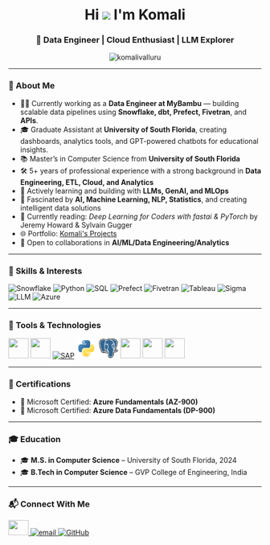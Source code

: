 <h1 align="center">Hi <img src="https://media.giphy.com/media/hvRJCLFzcasrR4ia7z/giphy.gif" width="30px"/> I'm Komali</h1>
<h3 align="center">🚀 Data Engineer | Cloud Enthusiast | LLM Explorer</h3>

<p align="center">
  <img src="https://komarev.com/ghpvc/?username=komalivalluru&label=Profile%20views&color=0e75b6&style=flat" alt="komalivalluru" />
</p>

---

<h3 align="left">🌟 About Me</h3>

- 👩‍💻 Currently working as a **Data Engineer at MyBambu** — building scalable data pipelines using **Snowflake, dbt, Prefect, Fivetran**, and **APIs**.
- 🎓 Graduate Assistant at **University of South Florida**, creating dashboards, analytics tools, and GPT-powered chatbots for educational insights.
- 📚 Master’s in Computer Science from **University of South Florida** 
- 🛠️ 5+ years of professional experience with a strong background in **Data Engineering, ETL, Cloud, and Analytics**
- 🌱 Actively learning and building with **LLMs, GenAI, and MLOps**
- 💬 Fascinated by **AI, Machine Learning, NLP, Statistics**, and creating intelligent data solutions
- 📖 Currently reading: *Deep Learning for Coders with fastai & PyTorch* by Jeremy Howard & Sylvain Gugger
- 🌐 Portfolio: [Komali's Projects](https://komalivalluru.github.io/portfolio/)
- 🤝 Open to collaborations in **AI/ML/Data Engineering/Analytics**

---

<h3 align="left">🧠 Skills & Interests</h3>

<p align="left">
  <img src="https://img.shields.io/badge/Snowflake-Advanced-blue" alt="Snowflake"/>
  <img src="https://img.shields.io/badge/Python-Expert-yellow" alt="Python"/>
  <img src="https://img.shields.io/badge/SQL-Advanced-lightgrey" alt="SQL"/>
  <img src="https://img.shields.io/badge/Prefect-Orchestration-blueviolet" alt="Prefect"/>
  <img src="https://img.shields.io/badge/Fivetran-Integration-teal" alt="Fivetran"/>
  <img src="https://img.shields.io/badge/Tableau-Dashboarding-orange" alt="Tableau"/>
  <img src="https://img.shields.io/badge/Sigma-Visualization-brightgreen" alt="Sigma"/>
  <img src="https://img.shields.io/badge/LLMs-GPT%203.5%20Turbo-red" alt="LLM"/>
  <img src="https://img.shields.io/badge/Azure-Cloud-blue" alt="Azure"/>
</p>

---

<h3 align="left">🎯 Tools & Technologies</h3>

<p align="left">
  <a href="https://www.snowflake.com/" target="_blank"><img src="https://www.vectorlogo.zone/logos/snowflake/snowflake-icon.svg" width="40" height="40"/></a>
  <a href="https://www.prefect.io/" target="_blank"><img src="https://avatars.githubusercontent.com/u/39950895?s=200&v=4" width="40" height="40"/></a>
  <a href="https://www.sap.com/" target="_blank" rel="noreferrer"><img src="https://upload.wikimedia.org/wikipedia/commons/5/59/SAP_2011_logo.svg" alt="SAP" width="60"height="40"/></a>
  <a href="https://www.python.org" target="_blank"><img src="https://raw.githubusercontent.com/devicons/devicon/master/icons/python/python-original.svg" width="40" height="40"/></a>
  <a href="https://www.postgresql.org/" target="_blank"><img src="https://raw.githubusercontent.com/devicons/devicon/master/icons/postgresql/postgresql-original.svg" width="40" height="40"/></a>
  <a href="https://www.tableau.com/" target="_blank"><img src="https://cdn.worldvectorlogo.com/logos/tableau-software.svg" width="40" height="40"/></a>
  <a href="https://huggingface.co/" target="_blank"><img src="https://huggingface.co/front/assets/huggingface_logo.svg" width="40" height="40"/></a>
  <a href="https://www.tensorflow.org/" target="_blank"><img src="https://www.vectorlogo.zone/logos/tensorflow/tensorflow-icon.svg" width="40" height="40"/></a>
</p>

---

<h3 align="left">📜 Certifications</h3>

- 🧾 Microsoft Certified: **Azure Fundamentals (AZ-900)**  
- 🧾 Microsoft Certified: **Azure Data Fundamentals (DP-900)**

---

<h3 align="left">🎓 Education</h3>

- 🎓 **M.S. in Computer Science** – University of South Florida, 2024  
- 🎓 **B.Tech in Computer Science** – GVP College of Engineering, India

---

<h3 align="left">📬 Connect With Me</h3>

<p align="left">
  <a href="https://www.linkedin.com/in/komali-valluru/" target="_blank">
    <img src="https://raw.githubusercontent.com/rahuldkjain/github-profile-readme-generator/master/src/images/icons/Social/linked-in-alt.svg" height="30" width="40" />
  </a>
  <a href="mailto:vkomalidevi9866@gmail.com">
    <img src="https://cdn-icons-png.flaticon.com/512/732/732200.png" height="30" width="30" alt="email"/>
  </a>
  <a href="https://github.com/KomaliValluru" target="_blank">
    <img src="https://cdn-icons-png.flaticon.com/512/25/25231.png" height="30" width="30" alt="GitHub"/>
  </a>
</p>
